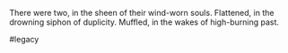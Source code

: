 There were two, in the sheen of their wind-worn souls.
Flattened, in the drowning siphon of duplicity.
Muffled, in the wakes of high-burning past.

#legacy